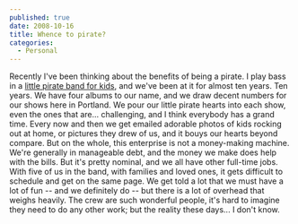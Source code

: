 ```yaml
---
published: true
date: 2008-10-16
title: Whence to pirate?
categories:
  - Personal
---
```

Recently I've been thinking about the benefits of being a pirate. I play bass in a [little pirate band for kids](http://www.boggandsalty.com/), and we've been at it for almost ten years. Ten years. We have four albums to our name, and we draw decent numbers for our shows here in Portland. We pour our little pirate hearts into each show, even the ones that are... challenging, and I think everybody has a grand time. Every now and then we get emailed adorable photos of kids rocking out at home, or pictures they drew of us, and it bouys our hearts beyond compare. But on the whole, this enterprise is not a money-making machine. We're generally in manageable debt, and the money we make does help with the bills. But it's pretty nominal, and we all have other full-time jobs. With five of us in the band, with families and loved ones, it gets difficult to schedule and get on the same page. We get told a lot that we must have a lot of fun -- and we definitely do -- but there is a lot of overhead that weighs heavily. The crew are such wonderful people, it's hard to imagine they need to do any other work; but the reality these days... I don't know.